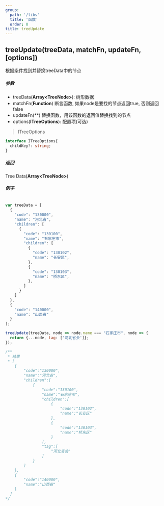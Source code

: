 ```yaml
---
group:
  path: '/libs'
  title: '函数'
  order: 0
title: treeUpdate
---
```



## treeUpdate(treeData, matchFn, updateFn, [options])
根据条件找到并替换treeData中的节点

##### 参数
- treeData(**Array\<TreeNode\>**): 树形数据
- matchFn(**Function**) 断言函数, 如果node是要找的节点返回true, 否则返回false
- updateFn(**) 替换函数，用该函数的返回值替换找到的节点
- options(**ITreeOptions**): 配置项(可选)

> ITreeOptions
```typescript
interface ITreeOptions{
  childKey?: string;
}
```
##### 返回
Tree Data(**Array\<TreeNode\>**)

##### 例子
```javascript

var treeData = [
  {
    "code": "130000",
    "name": "河北省",
    "children": [
      {
        "code": "130100",
        "name": "石家庄市",
        "children": [
          {
            "code": "130102",
            "name": "长安区",
          },
          {
            "code": "130103",
            "name": "桥东区",
          },
        ]
      }
    ]
  },
  {
    "code": "140000",
    "name": "山西省"
  }
];

treeUpdate(treeData, node => node.name === "石家庄市", node => {
  return {...node, tag: ['河北省会']};
});

/**
 * 结果
 * [
    {
        "code":"130000",
        "name":"河北省",
        "children":[
            {
                "code":"130100",
                "name":"石家庄市",
                "children":[
                    {
                        "code":"130102",
                        "name":"长安区"
                    },
                    {
                        "code":"130103",
                        "name":"桥东区"
                    }
                ],
                "tag":[
                    "河北省会"
                ]
            }
        ]
    },
    {
        "code":"140000",
        "name":"山西省"
    }
  ]
*/
```